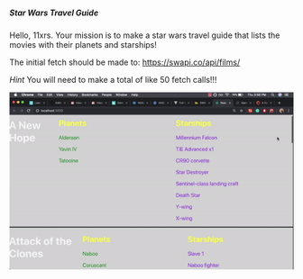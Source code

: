 ##### Star Wars Travel Guide

Hello, 11xrs. Your mission is to make a star wars travel guide that lists the movies with their planets and starships!

The initial fetch should be made to: https://swapi.co/api/films/

*Hint* You will need to make a total of like 50 fetch calls!!!

![starwars](https://github.com/jollyjerr/Star-Wars-Travel-Guide/blob/master/github/ezgif.com-video-to-gif.gif)
